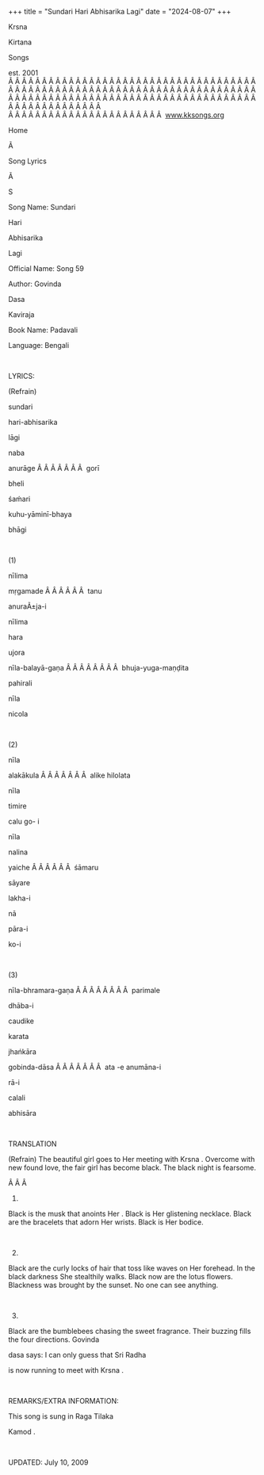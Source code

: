 +++ 
title = "Sundari Hari Abhisarika Lagi"
date = "2024-08-07"
+++

Krsna
 
Kirtana
 
Songs

est. 2001
Â Â Â Â Â Â Â Â Â Â Â Â Â Â Â Â Â Â Â Â Â Â Â Â Â Â Â Â Â Â Â Â Â Â Â Â Â Â Â Â Â Â Â Â Â Â Â Â Â Â Â Â Â Â Â Â Â Â Â Â Â Â Â Â Â Â Â Â Â Â Â Â Â Â Â Â Â Â Â Â Â Â Â Â Â Â Â Â Â Â Â Â Â Â Â Â Â Â Â Â Â Â Â Â Â Â Â Â Â Â Â Â Â Â Â Â Â Â Â Â Â Â Â Â Â  
Â Â Â Â Â Â Â Â Â Â Â Â Â Â Â Â Â Â Â Â Â Â Â  
www.kksongs.org








Home


Ã 
 
Song Lyrics
 
Ã 
 
S


Song Name: 
Sundari
 
Hari
 
Abhisarika
 
Lagi


Official Name: Song 59


Author: 
Govinda
 
Dasa
 
Kaviraja


Book Name: 
Padavali


Language: 
Bengali


 


LYRICS:


(Refrain)


sundari
 
hari-abhisarika
 
lāgi


naba
 
anurāge
Â Â Â Â Â Â Â  
gorī
 
bheli
 
śaḿari


kuhu-yāminī-bhaya
 
bhāgi


 


(1)


nīlima
 
mṛgamade
Â Â Â Â Â Â  
tanu
 
anuraÃ±ja-i


nīlima
 
hara
 
ujora


nīla-balayā-gaṇa
Â Â Â Â Â Â Â Â  
bhuja-yuga-maṇḍita


pahirali
 
nīla
 
nicola


 


(2)


nīla
 
alakākula
Â Â Â Â Â Â Â  
alike 
hilolata


nīla
 
timire
 
calu
 go-
i


nīla
 
nalina
 
yaiche
Â Â Â Â Â Â  
śāmaru
 
sāyare


lakha-i
 
nā
 
pāra-i
 
ko-i


 


(3)


nīla-bhramara-gaṇa
Â Â Â Â Â Â Â Â  
parimale
 
dhāba-i


caudike
 
karata
 
jhańkāra


gobinda-dāsa
Â Â Â Â Â Â Â  
ata
-e 
anumāna-i


rā-i
 
calali
 
abhisāra


 


TRANSLATION


(Refrain)
The beautiful girl goes to 
Her
 meeting with 
Krsna
. Overcome with new found love, the fair girl has
become black. The black night is fearsome. 


Â Â Â  


1)
Black is the musk that anoints 
Her
. Black is 
Her
 glistening necklace. Black are the bracelets that adorn 
Her
 wrists. Black is 
Her
 bodice. 


 


2)
Black 
are
 the curly locks of hair that toss like waves
on Her forehead. In the black darkness 
She
 stealthily
walks. Black now 
are
 the lotus flowers. Blackness was
brought by the sunset. No one can see anything. 


 


3)
Black 
are
 the bumblebees chasing the sweet fragrance.
Their buzzing fills the four directions. 
Govinda
 
dasa
 says: I can only guess that Sri 
Radha

is now running to meet with 
Krsna
.


 


REMARKS/EXTRA INFORMATION:


This
song is sung in Raga 
Tilaka
 
Kamod
.


 


UPDATED:
 July 10, 2009